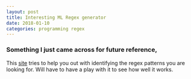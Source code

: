 ```yaml
---
layout: post
title: Interesting ML Regex generator
date: 2018-01-10
categories: programming regex
---
```

### Something I just came across for future reference, 
This [site](http://regex.inginf.units.it/) tries to help you out with identifying the regex patterns you are looking for.  Will have to have a play with it to see how well it works.
